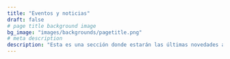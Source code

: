 ```yaml
---
title: "Eventos y noticias"
draft: false
# page title background image
bg_image: "images/backgrounds/pagetitle.png"
# meta description
description: "Esta es una sección donde estarán las últimas novedades acerca de la institución."
---
```

